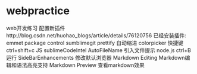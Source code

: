 # webpractice
web开发练习
配置新插件http://blog.csdn.net/huohao_blogs/article/details/76120756
已经安装插件:
emmet
package control
sumblimegit
prettify
自动缩进
colorpicker 快捷键 ctrl+shift+c
JS sublimeCodeIntel
AutoFileName 引入文件提示
node.js ctrl+B  运行
SideBarEnhancements 修改默认浏览器
Markdown Editing  Markdown编辑和语法高亮支持 
Markdown Preview 查看markdown效果